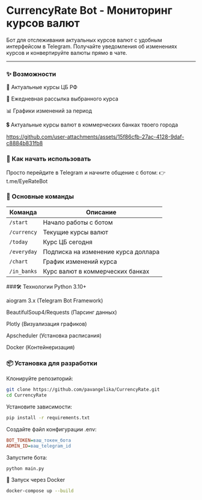 # CurrencyRate Bot - Мониторинг курсов валют
Бот для отслеживания актуальных курсов валют с удобным интерфейсом в Telegram. Получайте уведомления об изменениях курсов и конвертируйте валюты прямо в чате.
<hr>

### ✨ Возможности

🔔 Актуальные курсы ЦБ РФ

📩 Ежедневная рассылка выбранного курса

📊 Графики изменений за период

💲 Актуальные курсы валют в коммерческих банках твоего города

https://github.com/user-attachments/assets/15f86cfb-27ac-4128-9daf-c8884b831fb8

### 🚀 Как начать использовать
Просто перейдите в Telegram и начните общение с ботом:
👉 t.me/EyeRateBot

### 📌 Основные команды

| Команда       | Описание                            |
|---------------|-------------------------------------|
| `/start`      | Начало работы с ботом               |
| `/currency`   | Текущие курсы валют                 |
| `/today`      | Курс ЦБ сегодня                     |
| `/everyday`   | Подписка на изменение курса доллара |
| `/chart`      | График изменений курса              |
| `/in_banks`   | Курс валют в коммерческих банках    |

###🛠 Технологии
Python 3.10+

aiogram 3.x (Telegram Bot Framework)

BeautifulSoup4/Requests (Парсинг данных)

Plotly (Визуализация графиков)

Apscheduler (Установка расписания)

Docker (Контейнеризация)

### 📦 Установка для разработки
Клонируйте репозиторий:

```bash
git clone https://github.com/pavangelika/CurrencyRate.git
cd CurrencyRate
```
Установите зависимости:
```bash
pip install -r requirements.txt
```
Создайте файл конфигурации .env:

```ini
BOT_TOKEN=ваш_токен_бота
ADMIN_ID=ваш_telegram_id
```
Запустите бота:
```bash
python main.py
```
🐳 Запуск через Docker
```bash
docker-compose up --build
```

